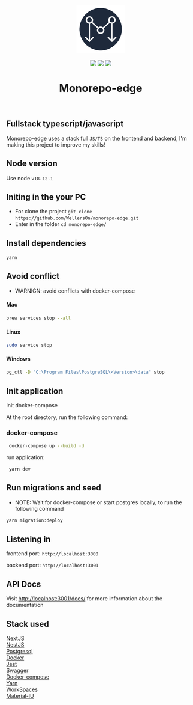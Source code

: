 <p align="center">
    <img src="./monorepo.png" height="130"/>
</p>
<p align="center">
    <img src="https://img.shields.io/github/package-json/v/wellers0n/monorepo-edge?style=flat-square"/>
    <img src="https://img.shields.io/github/last-commit/wellers0n/monorepo-edge?style=flat-square"/>
    <a href="https://twitter.com/wellers0n_" target="_blank">
        <img src="https://img.shields.io/twitter/url/https/wellers0n_.svg?style=social"/>
    </a>
</p>

<p>
   <h1 align="center">Monorepo-edge</h1>
<p/>
    
<br/>

## Fullstack typescript/javascript

Monorepo-edge uses a stack full `JS/TS` on the frontend and backend, I'm making this project to improve
my skills!

## Node version

Use node `v18.12.1`

## Initing in the your PC

- For clone the project `git clone https://github.com/Wellers0n/monorepo-edge.git`
- Enter in the folder `cd monorepo-edge/`

## Install dependencies

```sh
yarn
```

## Avoid conflict

- WARNIGN: avoid conflicts with docker-compose

#### Mac

```sh
brew services stop --all
```

#### Linux

```sh
sudo service stop
```

#### Windows

```sh
pg_ctl -D "C:\Program Files\PostgreSQL\<Version>\data" stop
```

## Init application

Init docker-compose

At the root directory, run the following command:

### docker-compose

```sh
 docker-compose up --build -d
```

run application:

```sh
 yarn dev
```

## Run migrations and seed

- NOTE: Wait for docker-compose or start postgres locally, to run the following command

```sh
yarn migration:deploy
```

## Listening in

frontend port: `http://localhost:3000`

backend port: `http://localhost:3001`

## API Docs

Visit [http://localhost:3001/docs/](http://localhost:3001/api/) for more information about the documentation

## Stack used

[NextJS](https://nextjs.org/)<br/>
[NestJS](https://nestjs.com/)<br/>
[Postgresql](https://www.postgresql.org/)<br/>
[Docker](https://www.docker.com/)<br/>
[Jest](https://jestjs.io/pt-BR/)<br/>
[Swagger](https://swagger.io/)<br/>
[Docker-compose](https://docs.docker.com/compose/)<br/>
[Yarn](https://yarnpkg.com/en/)<br/>
[WorkSpaces](https://yarnpkg.com/lang/en/docs/workspaces/)<br/>
[Material-IU](https://mui.com/)<br/>
